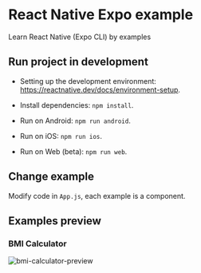 # React Native Expo example
Learn React Native (Expo CLI) by examples

## Run project in development

- Setting up the development environment: https://reactnative.dev/docs/environment-setup.

- Install dependencies: `npm install`.

- Run on Android: `npm run android`.

- Run on iOS: `npm run ios`.

- Run on Web (beta): `npm run web`.

## Change example

Modify code in `App.js`, each example is a component.

## Examples preview

### BMI Calculator

![bmi-calculator-preview](https://user-images.githubusercontent.com/12640832/87665506-3fa22e00-c791-11ea-99c1-510bb7e059e0.gif) 

